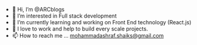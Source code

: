- 👋 Hi, I’m @ARCblogs
- 👀 I’m interested in Full stack development
- 🌱 I’m currently learning and working on Front End technology (React.js) 
- 💞️ I love to work and help to build every scale projects.
- 📫 How to reach me ... mohammadashraf.shaiks@gmail.com

<!---
ARCblogs/ARCblogs is a ✨ special ✨ repository because its `README.md` (this file) appears on your GitHub profile.
You can click the Preview link to take a look at your changes.
--->
